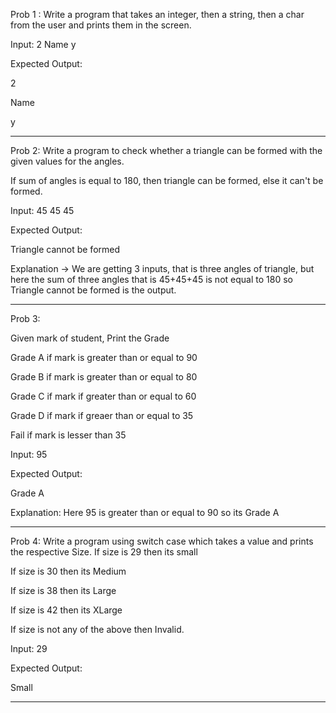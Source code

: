 Prob 1 : Write a program that takes an integer, then a string, then a char from the user and prints them in the screen.


Input:  2 Name y

Expected Output:

2

Name

y

-----------------------------------------------------------------------------------------------------------------------------------------------------------

Prob 2: Write a program to check whether a triangle can be formed with the given values for the angles.

If sum of angles is equal to 180, then triangle can be formed, else it can't be formed.

Input: 45 45 45

Expected Output: 

Triangle cannot be formed

Explanation -> We are getting 3 inputs, that is three angles of triangle, but here the sum of three angles that is 45+45+45 is not equal to 180 so Triangle cannot be formed is the output.

-----------------------------------------------------------------------------------------------------------------------------------------------------------

Prob 3: 

Given mark of student, Print the Grade

Grade A if mark is greater than or equal to 90

Grade B if mark is greater than or equal to 80

Grade C if mark if greater than or equal to 60

Grade D if mark if greaer than or equal to 35

Fail if mark is lesser than 35


Input: 95

Expected Output:

Grade A

Explanation: Here 95 is greater than or equal to 90 so its Grade A



------------------------------------------------------------------------------------------------------------------------------------------------------------------

Prob 4: Write a program using switch case which takes a value and prints the respective Size.
If size is 29 then its small

If size is 30 then its Medium

If size is 38 then its Large

If size is 42 then its XLarge

If size is not any of the above then Invalid.



Input: 29

Expected Output: 

Small

------------------------------------------------------------------------------------------------------------------------------------------------------------------

